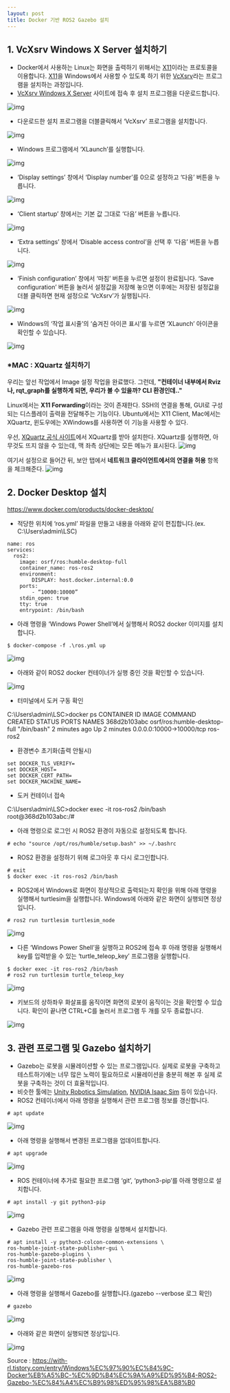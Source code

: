 ```yaml
---
layout: post
title: Docker 기반 ROS2 Gazebo 설치
---
```


## 1. VcXsrv Windows X Server 설치하기

- Docker에서 사용하는 Linux는 화면을 출력하기 위해서는 [X11](https://ko.wikipedia.org/wiki/X_윈도_시스템)이라는 프로토콜을 이용합니다. [X11](https://ko.wikipedia.org/wiki/X_윈도_시스템)을 Windows에서 사용할 수 있도록 하기 위한 [VcXsrv](https://sourceforge.net/projects/vcxsrv/)라는 프로그램을 설치하는 과정입니다.
- [VcXsrv Windows X Server](https://sourceforge.net/projects/vcxsrv/) 사이트에 접속 후 설치 프로그램을 다운로드합니다.



![img](https://blog.kakaocdn.net/dn/cb9FX4/btsnruDL66l/AHwrCtXkqrSwZ20RGK0Yr0/img.png)



- 다운로드한 설치 프로그램을 더블클릭해서 ‘VcXsrv’ 프로그램을 설치합니다.



![img](https://blog.kakaocdn.net/dn/K98FO/btsnoJhAsu2/eGN49zPB9Zmwbz899hlfKK/img.png)



- Windows 프로그램에서 ‘XLaunch’를 실행합니다.



![img](https://blog.kakaocdn.net/dn/PS5cm/btsnnfB2Inv/vJbJwF5KMkxwhwTDLw68B1/img.png)



- ‘Display settings’ 창에서 ‘Display number’를 0으로 설정하고 ‘다음’ 버튼을 누릅니다.



![img](https://blog.kakaocdn.net/dn/bRRuLR/btsnqwhvFHD/BTkClYqXwyYqbP0MGvz6sK/img.png)



- ‘Client startup’ 창에서는 기본 값 그대로 ‘다음’ 버튼을 누릅니다.



![img](https://blog.kakaocdn.net/dn/5k9mI/btsnoEgszz5/PYMfjne1hSZaoeskG9Ddc1/img.png)



- ‘Extra settings’ 창에서 ‘Disable access control’을 선택 후 ‘다음’ 버튼을 누릅니다.



![img](https://blog.kakaocdn.net/dn/cwm5Nm/btsnqe2omQ1/wKCfaz8erztcJ2h0s9cuKk/img.png)



- ‘Finish configuration’ 창에서 ‘마침’ 버튼을 누르면 설정이 완료됩니다. ‘Save configuration’ 버튼을 눌러서 설정값을 저장해 놓으면 이후에는 저장된 설정값을 더블 클릭하면 현재 설정으로 ‘VcXsrv’가 실행됩니다.



![img](https://blog.kakaocdn.net/dn/MG7WO/btsnnNykseC/AYFLIcHzMnk0UQpFJbkLAK/img.png)



- Windows의 ‘작업 표시줄’의 ‘숨겨진 아이콘 표시’를 누르면 ‘XLaunch’ 아이콘을 확인할 수 있습니다.



![img](https://blog.kakaocdn.net/dn/BEi5H/btsnoDojL3j/Qcbn78BocjJhfp3rp5ouuK/img.png)



### *MAC : XQuartz 설치하기

우리는 앞선 작업에서 Image 설정 작업을 완료했다. 그런데, **"컨테이너 내부에서 Rviz나, rqt_graph를 실행하게 되면, 우리가 볼 수 있을까? CLI 환경인데.."**

Linux에서는 **X11 Forwarding**이라는 것이 존재한다. SSH의 연결을 통해, GUI로 구성되는 디스플레이 출력을 전달해주는 기능이다. Ubuntu에서는 X11 Client, Mac에서는 XQuartz, 윈도우에는 XWindows를 사용하면 이 기능을 사용할 수 있다.

우선, [XQuartz 공식 사이트](https://www.xquartz.org/)에서 XQuartz를 받아 설치한다. XQuartz를 실행하면, 아무것도 뜨지 않을 수 있는데, 맥 좌측 상단에는 모든 메뉴가 표시된다.
![img](https://velog.velcdn.com/images/addps5012/post/f0ca44c6-6d9b-4ce5-b4f4-727a26d1b07d/image.png)

여기서 설정으로 들어간 뒤, 보안 탭에서 **네트워크 클라이언트에서의 연결을 허용** 항목을 체크해준다.
![img](https://velog.velcdn.com/images/addps5012/post/15ce25c8-4c90-451b-a0ca-eee4cff800bc/image.png)

## 2. **Docker Desktop 설치**

https://www.docker.com/products/docker-desktop/

- 적당한 위치에 ‘ros.yml’ 파일을 만들고 내용을 아래와 같이 편집합니다.(ex. C:\Users\admin\LSC) 

```
name: ros
services:
  ros2:
    image: osrf/ros:humble-desktop-full
    container_name: ros-ros2
    environment:
        DISPLAY: host.docker.internal:0.0
    ports:
        - “10000:10000”
    stdin_open: true
    tty: true
    entrypoint: /bin/bash
```

- 아래 명령을 ‘Windows Power Shell’에서 실행해서 ROS2 docker 이미지를 설치합니다.

```
$ docker-compose -f .\ros.yml up
```

![img](https://blog.kakaocdn.net/dn/cDaPsu/btsnqTwWFRg/Bka8t5fn8oSl2ZeUmXsIs1/img.png)



- 아래와 같이 ROS2 docker 컨테이너가 실행 중인 것을 확인할 수 있습니다.

![img](https://blog.kakaocdn.net/dn/kEwtY/btsnpVu5A7E/9R06Klk1FOoWfFdaJdEqZk/img.png)



- 터미널에서 도커 구동 확인

C:\Users\admin\LSC>docker ps
CONTAINER ID   IMAGE                          COMMAND       CREATED         STATUS         PORTS                      NAMES
368d2b103abc   osrf/ros:humble-desktop-full   "/bin/bash"   2 minutes ago   Up 2 minutes   0.0.0.0:10000->10000/tcp   ros-ros2

- 환경변수 초기화(출력 안될시)

```
set DOCKER_TLS_VERIFY=
set DOCKER_HOST=
set DOCKER_CERT_PATH=
set DOCKER_MACHINE_NAME=
```

- 도커 컨테이너 접속

C:\Users\admin\LSC>docker exec -it ros-ros2 /bin/bash
root@368d2b103abc:/#

- 아래 명령으로 로그인 시 ROS2 환경이 자동으로 설정되도록 합니다.

```
# echo "source /opt/ros/humble/setup.bash" >> ~/.bashrc
```

- ROS2 환경을 설정하기 위해 로그아웃 후 다시 로그인합니다.

```
# exit
$ docker exec -it ros-ros2 /bin/bash
```

- ROS2에서 Windows로 화면이 정상적으로 출력되는지 확인을 위해 아래 명령을 실행해서 turtlesim을 실행합니다. Windows에 아래와 같은 화면이 실행되면 정상입니다.

```
# ros2 run turtlesim turtlesim_node
```



![img](https://blog.kakaocdn.net/dn/lOKrL/btsnkM0M2lJ/6Qc8L96h6gicKkNo6cZ0J0/img.png)



- 다른 ‘Windows Power Shell’을 실행하고 ROS2에 접속 후 아래 명령을 실행해서 key를 입력받을 수 있는 ‘turtle_teleop_key’ 프로그램을 실행합니다.

```
$ docker exec -it ros-ros2 /bin/bash
# ros2 run turtlesim turtle_teleop_key
```



![img](https://blog.kakaocdn.net/dn/GEcEx/btsnoEgsCkF/pr2wN8lhAHrwsYNTheUNmK/img.png)



- 키보드의 상하좌우 화살표를 움직이면 화면의 로봇이 움직이는 것을 확인할 수 있습니다. 확인이 끝나면 CTRL+C를 눌러서 프로그램 두 개를 모두 종료합니다.



![img](https://blog.kakaocdn.net/dn/cJfIr1/btsno7JuMJf/sfn9IVmn2hyDK9cHBghLI0/img.png)



## 3. 관련 프로그램 및 Gazebo 설치하기

- Gazebo는 로봇을 시뮬레이션할 수 있는 프로그램입니다. 실제로 로봇을 구축하고 테스트하기에는 너무 많은 노력이 필요하므로 시뮬레이션을 충분히 해본 후 실제 로봇을 구축하는 것이 더 효율적입니다.
- 비슷한 툴에는 [Unity Robotics Simulation](https://unity.com/solutions/automotive-transportation-manufacturing/robotics), [NVIDIA Isaac Sim](https://developer.nvidia.com/isaac-sim) 등이 있습니다.
- ROS2 컨테이너에서 아래 명령을 실행해서 관련 프로그램 정보를 갱신합니다.

```
# apt update
```



![img](https://blog.kakaocdn.net/dn/FrYq0/btsnnNd1YJf/Ic4xAdoJtwnRzpMdpBWDS0/img.png)



- 아래 명령을 실행해서 변경된 프로그램을 업데이트합니다.

```
# apt upgrade
```



![img](https://blog.kakaocdn.net/dn/wPEXU/btsnnd5igP8/w8QNy4zICa3lo5m1lx0ye0/img.png)



- ROS 컨테이너에 추가로 필요한 프로그램 ‘git’, ‘python3-pip’를 아래 명령으로 설치합니다.

```
# apt install -y git python3-pip
```



![img](https://blog.kakaocdn.net/dn/X8EvZ/btsnocSmPNd/w4YJWAY3jRtkbpWkn54GzK/img.png)



- Gazebo 관련 프로그램을 아래 명령을 실행해서 설치합니다.

```
# apt install -y python3-colcon-common-extensions \
ros-humble-joint-state-publisher-gui \
ros-humble-gazebo-plugins \
ros-humble-joint-state-publisher \
ros-humble-gazebo-ros
```



![img](https://blog.kakaocdn.net/dn/FK1kW/btsnoiLlujX/WEkp54MR7yv0ODr6lXdCq0/img.png)



- 아래 명령을 실행해서 Gazebo를 실행합니다.(gazebo --verbose 로그 확인)

```
# gazebo
```



![img](https://blog.kakaocdn.net/dn/C9MZF/btsnqdPW2Lh/VfVUyVXkvkbW03KPEzdqs0/img.png)



- 아래와 같은 화면이 실행되면 정상입니다.



![img](https://blog.kakaocdn.net/dn/qj06p/btsnnNE761Q/u0YvFP6y2gCCOJ5nvp8NQK/img.png)





Source : https://with-rl.tistory.com/entry/Windows%EC%97%90%EC%84%9C-Docker%EB%A5%BC-%EC%9D%B4%EC%9A%A9%ED%95%B4-ROS2-Gazebo-%EC%84%A4%EC%B9%98%ED%95%98%EA%B8%B0
